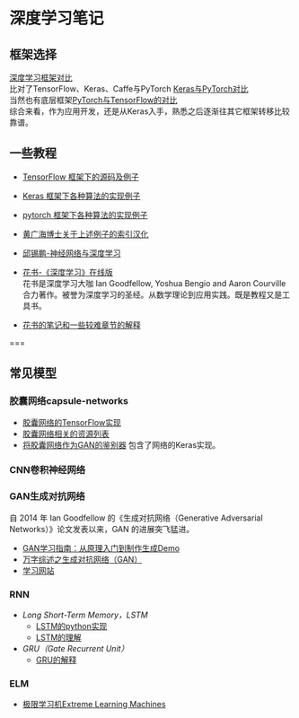 # 深度学习笔记
## 框架选择
[深度学习框架对比](https://zhuanlan.zhihu.com/p/61576496)  
比对了TensorFlow、Keras、Caffe与PyTorch
[Keras与PyTorch对比](https://zhuanlan.zhihu.com/p/70768836)  
当然也有底层框架[PyTorch与TensorFlow的对比](https://zhuanlan.zhihu.com/p/46225480)  
综合来看，作为应用开发，还是从Keras入手，熟悉之后逐渐往其它框架转移比较靠谱。
## 一些教程
* [TensorFlow 框架下的源码及例子](https://github.com/aymericdamien/TensorFlow-Examples)
* [Keras 框架下各种算法的实现例子](https://github.com/erhwenkuo/deep-learning-with-keras-notebooks)
* [pytorch 框架下各种算法的实现例子](https://github.com/yunjey/pytorch-tutorial)
* [黄广海博士关于上述例子的索引汉化](https://zhuanlan.zhihu.com/p/51866340)
* [邱锡鹏-神经网络与深度学习](https://nndl.github.io/)
* [花书-《深度学习》在线版](http://www.deeplearningbook.org/)  
花书是深度学习大咖 Ian Goodfellow, Yoshua Bengio and Aaron Courville 合力著作。被誉为深度学习的圣经。从数学理论到应用实践。既是教程又是工具书。

* [花书的笔记和一些较难章节的解释](https://github.com/dalmia/Deep-Learning-Book-Chapter-Summaries)

===
## 常见模型
### 胶囊网络capsule-networks
* [胶囊网络的TensorFlow实现](https://github.com/bourdakos1/capsule-networks)
* [胶囊网络相关的资源列表](https://github.com/sekwiatkowski/awesome-capsule-networks)
* [将胶囊网络作为GAN的鉴别器](https://github.com/gusgad/capsule-GAN)
包含了网络的Keras实现。

### CNN卷积神经网络

### GAN生成对抗网络
自 2014 年 Ian Goodfellow 的《生成对抗网络（Generative Adversarial Networks）》论文发表以来，GAN 的进展突飞猛进。
* [GAN学习指南：从原理入门到制作生成Demo](https://zhuanlan.zhihu.com/p/24767059)  
* [万字综述之生成对抗网络（GAN）](https://www.jiqizhixin.com/articles/2019-03-19-12)
* [学习网站](https://skymind.ai/wiki/generative-adversarial-network-gan)

### RNN
- *Long Short-Term Memory，LSTM*
  * [LSTM的python实现](https://github.com/nicodjimenez/lstm)
  * [LSTM的理解](https://www.cnblogs.com/wangduo/p/6773601.html)
- *GRU（Gate Recurrent Unit）*
  * [GRU的解释](https://zhuanlan.zhihu.com/p/32481747)
  
### ELM
* [极限学习机Extreme Learning Machines](https://www.ntu.edu.sg/home/egbhuang/index.html)
